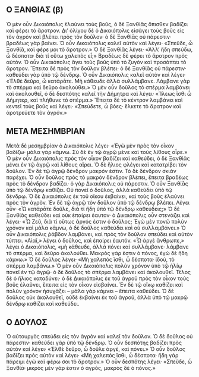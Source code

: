 ## Ο ΞΑΝΘΙΑΣ (β)

Ὁ μὲν οὖν Δικαιόπολις ἐλαύνει τοὺς βοῦς, ὁ δὲ Ξανθίᾱς ὄπισθεν βαδίζει καὶ φέρει τὸ ἄροτρον. Δι’ ὀλίγου δὲ ὁ Δικαιόπολις εἰσάγει τοὺς βοῦς εἰς τὸν ἀγρὸν καὶ βλέπει πρὸς τὸν δοῦλον· ὁ δὲ Ξανθίᾱς οὐ πάρεστιν· βραδέως γὰρ βαίνει. Ὁ οὖν Δικαιόπολις καλεῖ αὐτὸν καὶ λέγει· «Σπεῦδε, ὦ Ξανθίᾱ, καὶ φέρε μοι τὸ ἄροτρον.»
Ὁ δὲ Ξανθίᾱς λέγει· «Ἀλλ’ ἤδη σπεύδω, ὦ δέσποτα· διὰ τί οὕτω χαλεπὸς εἶ;»
Βραδέως δὲ φέρει τὸ ἄροτρον πρὸς αὐτόν. Ὁ οὖν Δικαιόπολις ἄγει τοὺς βοῦς ὑπὸ τὸ ζυγὸν καὶ προσάπτει τὸ ἄροτρον. Ἔπειτα δὲ πρὸς τὸν δοῦλον βλέπει· ὁ δὲ Ξανθίᾱς οὐ πάρεστιν· καθεύδει γὰρ ὑπὸ τῷ δένδρῳ. 
Ὁ οὖν Δικαιόπολις καλεῖ αὐτὸν καὶ λέγει· «Ἐλθὲ δεῦρο, ὦ κατάρᾱτε. Μὴ κάθευδε ἀλλὰ συλλάμβανε. Λάμβανε γὰρ τὸ σπέρμα καὶ δεῦρο ἀκολούθει.»
Ὁ μὲν οὖν δοῦλος τὸ σπέρμα λαμβάνει καὶ ἀκολουθεῖ, ὁ δὲ δεσπότης καλεῖ τὴν Δήμητρα καὶ λέγει· «Ἵλεως ἴσθι ὦ Δήμητερ, καὶ πλήθυνε τὸ σπέρμα.»
Ἔπειτα δὲ τὸ κέντρον λαμβάνει καὶ κεντεῖ τοὺς βοῦς καὶ λέγει· «Σπεύδετε, ὦ βόες· ἕλκετε τὸ ἄρατρον καὶ ἀροτρεύετε τὸν ἀγρόν.»

## ΜΕΤΑ ΜΕΣΗΜΒΡΙΑΝ

Μετὰ δὲ μεσημβρίαν ὁ Δικαιόπολις λέγει· «Ἐγὼ μὲν πρὸς τὸν οἶκον βαδίζω· μάλα γὰρ κάμνω. Σὺ δὲ ἐν τῷ ἀγρῷ μένε καὶ τοὺς λίθους αἶρε.»
Ὁ μὲν οὖν Δικαιόπολις πρὸς τὸν οἶκον βαδίζει καὶ καθεύδει, ὁ δὲ Ξανθίᾱς μένει ἐν τῷ ἀγρῷ καὶ λίθους αἴρει.
Ὁ δὲ ἥλιος φλέγει καὶ κατατρίβει τὸν δοῦλον. Ἐν δὲ τῷ ἀγρῷ δένδρον μακρόν ἐστιν. Τὸ δὲ δένδρον σκιὰν παρέχει. Ὁ οὖν δοῦλος πρὸς τὸ μακρὸν δένδρον βλέπει, ἔπειτα βραδέως πρὸς τὸ δένδρον βαδίζει· ὁ γὰρ Δικαιόπολις οὐ πάρεστιν. Ὁ οὖν Ξανθίᾱς ὑπὸ τῷ δένδρῳ καθίζει. Οὐ πονεῖ ὁ δοῦλος, ἀλλὰ καθεύδει ὑπὸ τῷ δένδρῳ.
Ὁ δὲ Δικαιόπολις ἐκ τοῦ οἴκου ἐκβαίνει, καὶ τοὺς βοῦς ἐλαύνει πρὸς τὸν ἀγρὸν. Ἐν δὲ τῷ ἀγρῷ τὸν δοῦλον ὑπὸ τῷ δένδρῳ βλέπει. Λέγει οὖν· «Ὦ κατάρᾱτε δοῦλε, διὰ τί ἤδη ὑπὸ τῷ δένδρῳ καθεύδεις;»
Ὁ δὲ Ξανθίᾱς καθεύδει καὶ οὐκ ἐπαίρει ἑαυτον· ὁ Δικαιόπολις οὖν στενάζει καὶ λέγει· «Ὦ Ζεῦ, διὰ τί οὕτως ἀργός ἐστιν ὁ δοῦλος; Ἐγὼ μὲν πονῶ πολὺν χρόνον καὶ μάλα κάμνω, ὁ δὲ δοῦλος καθεύδει καὶ οὐ συλλαμβάνει.»
Ὁ οὖν Δικαιόπολις ῥάβδον λαμβάνει, καὶ πρὸς τὸν δοῦλον σπεύδει καὶ αὐτὸν τύπτει. «Αἰαῖ,» λέγει ὁ δοῦλος, καὶ ἐπαίρει ἑαυτόν. «Ὦ ἀργὲ ἄνθρωπε,» λέγει ὁ Δικαιόπολις, «μὴ κάθευδε, ἀλλὰ πόνει καὶ συλλάμβανε· λάμβανε τὸ σπέρμα, καὶ δεῦρο ἀκολούθει. Μακρὸς γάρ ἐστιν ὁ πόνος, ἐγὼ δὲ ἤδη κάμνω.»
Ὁ δὲ δοῦλος λέγει· «Μὴ χαλεπὸς ἴσθι, ὦ δέσποτα· ἰδού, τὸ σπέρμα λαμβάνω.»
Ὁ μὲν οὖν Δικαιόπολις πολὺν χρόνον ὑπὸ τῷ ἡλίῳ πονεῖ ἐν τῷ ἀγρῷ· ὁ δὲ δοῦλος τὸ σπέρμα λαμβάνει καὶ ἀκολουθεῖ. Τέλος δὲ ὁ ἥλιος καταδύνει· ὁ δὲ Δικαιόπολις ἐκ τοῦ ἀγροῦ πρὸς τὸν οἶκον τοὺς βοῦς ἐλαῦνει, ἔπειτα εἰς τὸν οἶκον εἰσβαίνει. Ἐν δὲ τῷ οἴκῳ καθίζει καὶ πολὺν χρόνον ἡσυχάζει – μάλα γὰρ κάμνει – ἔπειτα καθεύδει. Ὁ δὲ δοῦλος οὐκ ἀκολουθεῖ, οὐδὲ ἐκβαίνει ἐκ τοῦ ἀγροῦ, ἀλλὰ ὑπὸ τῷ μακρῷ δένδρῳ καθίζει καὶ καθεύδει.

## Ο ΔΟΥΛΟΣ

Ὁ αὐτουργὸς σπεύδει εἰς τὸν ἀγρὸν καὶ καλεῖ τὸν δοῦλον. Ὁ δὲ δοῦλος οὐ πάρεστιν· καθεύδει γὰρ ὑπὸ τῷ δένδρῳ. Ὁ οὖν δεσπότης βαδίζει πρὸς αὐτὸν καὶ λέγει· «Ἐλθὲ δεῦρο, ὦ δοῦλε ἀργέ, καὶ πόνει.»
Ὁ οὖν δοῦλος βαδίζει πρὸς αὐτὸν καὶ λέγει· «Μὴ χαλεπὸς ἴσθι, ὦ δέσποτα· ἤδη γὰρ πάρειμι ἐγὼ καὶ φέρω σοι τὸ ἄροτρον.»
Ὁ οὖν δεσπότης λέγει· «Σπεῦδε, ὦ Ξανθίᾱ· μικρὸς μὲν γάρ ἐστιν ὁ ἀγρός, μακρὸς δὲ ὁ πόνος.»